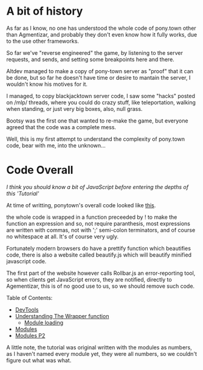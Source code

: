 A bit of history
=====================
As far as I know, no one has understood the whole code of pony.town other than Agmentizar, and probably they don't even know how it fully works, due to the use other frameworks.

So far we've "reverse engineered" the game, by listening to the server requests, and sends, and setting some breakpoints here and there.

Altdev managed to make a copy of pony-town server as "proof" that it can be done, but so far he doesn't have time or desire to mantain the server, I wouldn't know his motives for it.

I managed, to copy blackjacktown server code, I saw some "hacks" posted on /mlp/ threads, where you could do crazy stuff, like teleportation, walking when standing, or just very big boxes, also, null grass.

Bootsy was the first one that wanted to re-make the game, but everyone agreed that the code was a complete mess.

Well, this is my first attempt to understand the complexity of pony.town code, bear with me, into the unknown...

Code Overall
===========
*I think you should know a bit of JavaScript before entering the depths of this 'Tutorial'*

At time of writting, ponytown's overall code looked like [this](http://pasted.co/d34d0007).

the whole code is wrapped in a function preceeded by ! to make the function an expression and so, not require paranthesis, most expressions are written with commas, not with ';' semi-colon terminators, and of course no whitespace at all. It's of course very ugly.

Fortunately modern browsers do have a prettify function which beautifies code, there is also a website called beautify.js which will beautify minified javascript code.

The first part of the website however calls Rollbar.js an error-reporting tool, so when clients get JavaScript errors, they are notified, directly to Agementizar, this is of no good use to us, so we should remove such code.

Table of Contents:

- [DevTools](https://trello.com/c/DdBXcize)
- [Understanding The Wrapper function](https://trello.com/c/hVphmgxL)
   * [Module loading](https://trello.com/c/7yQECegR)
- [Modules](https://trello.com/c/zFDgVbMB)
- [Modules P2](https://trello.com/c/UZEWhHba)

A little note, the tutorial was original written with the modules as numbers, as I haven't named every module yet, they were all numbers, so we couldn't figure out what was what.